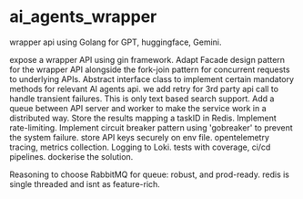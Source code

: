 # ai_agents_wrapper
wrapper api using Golang for GPT, huggingface, Gemini.


expose a wrapper API using gin framework.
Adapt Facade design pattern for the wrapper API alongside the fork-join pattern for concurrent requests to underlying APIs.
Abstract interface class to implement certain mandatory methods for relevant AI agents api.
we add retry for 3rd party api call to handle transient failures.
This is only text based search support.
Add a queue between API server and worker to make the service work in a distributed way.
Store the results mapping a taskID in Redis.
Implement rate-limiting.
Implement circuit breaker pattern using 'gobreaker' to prevent the system failure.
store API keys securely on env file.
opentelemetry tracing, metrics collection.
Logging to Loki.
tests with coverage, ci/cd pipelines.
dockerise the solution.

Reasoning to choose RabbitMQ for queue:
robust, and prod-ready. 
redis is single threaded and isnt as feature-rich.